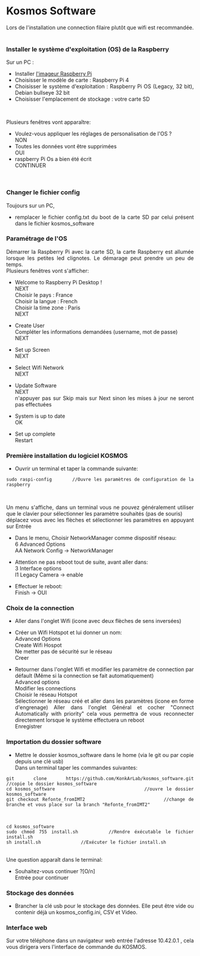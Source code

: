 # Kosmos Software

<div style='text-align: justify;'>

Lors de l'installation une connection filaire plutôt que wifi est recommandée.
<br></br>

### Installer le système d'exploitation (OS) de la Raspberry  
Sur un PC :  
 - Installer [l'imageur Raspberry Pi](https://www.raspberrypi.com/software/)  
 - Choisisser le modèle de carte : Raspberry Pi 4  
 - Choisisser le système d'exploitation : Raspberry Pi OS (Legacy, 32 bit), Debian bullseye 32 bit  
 - Choisisser l'emplacement de stockage : votre carte SD  
<br>

Plusieurs fenêtres vont apparaître:  
 - Voulez-vous appliquer les réglages de personalisation de l'OS ?  
NON  
 - Toutes les données vont être supprimées  
OUI  
 - raspberry Pi Os a bien été écrit  
CONTINUER  

<br>

### Changer le fichier config
Toujours sur un PC,  
 - remplacer le fichier config.txt du boot de la carte SD par celui présent dans le fichier kosmos_software

### Paramétrage de l'OS  

Démarrer la Raspberry Pi avec la carte SD, la carte Raspberry est allumée lorsque les petites led clignotes. Le démarage peut prendre un peu de temps.  
Plusieurs fenêtres vont s'afficher:   
 - Welcome to Raspberry Pi Desktop !  
NEXT  
Choisir le pays : France  
Choisir la langue : French  
Choisir la time zone : Paris  
NEXT  
  
 - Create User  
Compléter les informations demandées (username, mot de passe)  
NEXT
  
 - Set up Screen  
NEXT
  
 - Select Wifi Network  
NEXT  
  
 - Update Software  
NEXT  
n'appuyer pas sur Skip mais sur Next sinon les mises à jour ne seront pas effectuées  
  
 - System is up to date  
OK  
  
 - Set up complete  
Restart  

### Première installation du logiciel KOSMOS
 - Ouvrir un terminal et taper la commande suivante:
```
sudo raspi-config		//Ouvre les paramètres de configuration de la raspberry
```
<br>

Un menu s'affiche, dans un terminal vous ne pouvez généralement utiliser que le clavier pour sélectionner les paramètre souhaités (pas de souris)  
déplacez vous avec les flèches et sélectionner les paramètres en appuyant sur Entrée  

 - Dans le menu, Choisir NetworkManager comme dispositif réseau:  
6 Advanced Options  
AA Network Config -> NetworkManager	 
  
 - Attention ne pas reboot tout de suite, avant aller dans:  
3 Interface options  
I1 Legacy Camera -> enable	
  
 - Effectuer le reboot:  
Finish -> OUI  

### Choix de la connection
 - Aller dans l'onglet Wifi (icone avec deux flèches de sens inversées)  
 - Créer un Wifi Hotspot et lui donner un nom:  
Advanced Options  
Create Wifi Hospot  
Ne metter pas de sécurité sur le réseau  
Creer    
  
 - Retourner dans l'onglet Wifi et modifier les paramètre de connection par défault (Même si la connection se fait automatiquement)  
Advanced options  
Modifier les connections    
Choisir le réseau Hotspot  
Sélectionner le réseau créé et aller dans les paramètres (icone en forme d'engrenage)
Aller dans l'onglet Général et cocher "Connect Automatically with priority" cela vous permettra de vous reconnecter directement lorsque le système effectuera un reboot  
Enregistrer

### Importation du dossier software
 - Mettre le dossier kosmos_software dans le home (via le git ou par copie depuis une clé usb)  
Dans un terminal taper les commandes suivantes:  
```
git clone https://github.com/KonkArLab/kosmos_software.git		//copie le dossier kosmos_software
cd kosmos_software							//ouvre le dossier kosmos_software
git checkout Refonte_fromIMT2						//change de branche et vous place sur la branch "Refonte_fromIMT2"
```
<br>

```
cd kosmos_software
sudo chmod 755 install.sh		//Rendre éxécutable le fichier install.sh
sh install.sh				//Exécuter le fichier install.sh
```  
<br>
Une question apparaît dans le terminal:  

 - Souhaitez-vous continuer ?[O/n]  
Entrée pour continuer  
  
### Stockage des données
 - Brancher la clé usb pour le stockage des données. Elle peut être vide ou contenir déjà un kosmos_config.ini, CSV et Video.  
  
### Interface web
Sur votre téléphone dans un navigateur web entrée l'adresse 10.42.0.1 , cela vous dirigera vers l'interface de commande du KOSMOS.  
  
</div>
